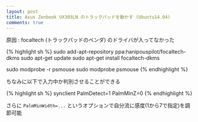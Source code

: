 ```yaml
---
layout: post
title: Asus Zenbook UX303LN のトラックパッドを動かす (Ubuntu14.04)
comments: true
---
```


原因 : focaltech (トラックパッドのベンダ) のドライバが入ってなかった

{% highlight sh %}
sudo add-apt-repository ppa:hanipouspilot/focaltech-dkms
sudo apt-get update
sudo apt-get install focaltech-dkms

sudo modprobe -r psmouse
sudo modprobe psmouse
{% endhighlight %}


ちなみに以下で入力中か判別させることができる

{% highlight sh %}
synclient PalmDetect=1 PalmMinZ=0
{% endhighlight %}

さらに `PalmMinWidth=...` というオプションで自分流に感度(1から7で指定)を調節可能
